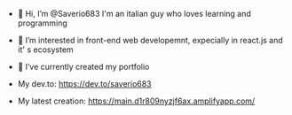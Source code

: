 - 👋 Hi, I’m @Saverio683
I'm an italian guy who loves learning and programming
- 👀 I’m interested in front-end web developemnt, expecially in react.js and it' s ecosystem
- 🌱 I’ve currently created my portfolio
 
- My dev.to: https://dev.to/saverio683

- My latest creation: https://main.d1r809nyzjf6ax.amplifyapp.com/


